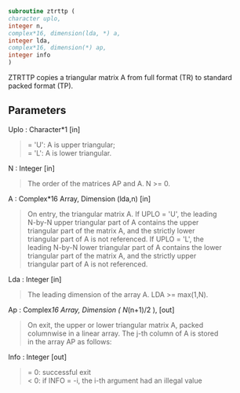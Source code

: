```fortran  
subroutine ztrttp (  
character uplo,  
integer n,  
complex*16, dimension(lda, *) a,  
integer lda,  
complex*16, dimension(*) ap,  
integer info  
)  
```  
  
ZTRTTP copies a triangular matrix A from full format (TR) to standard  
packed format (TP).  
  
## Parameters  
Uplo : Character*1 [in]  
> = 'U':  A is upper triangular;  
> = 'L':  A is lower triangular.  
  
N : Integer [in]  
> The order of the matrices AP and A.  N >= 0.  
  
A : Complex*16 Array, Dimension (lda,n) [in]  
> On entry, the triangular matrix A.  If UPLO = 'U', the leading  
> N-by-N upper triangular part of A contains the upper  
> triangular part of the matrix A, and the strictly lower  
> triangular part of A is not referenced.  If UPLO = 'L', the  
> leading N-by-N lower triangular part of A contains the lower  
> triangular part of the matrix A, and the strictly upper  
> triangular part of A is not referenced.  
  
Lda : Integer [in]  
> The leading dimension of the array A.  LDA >= max(1,N).  
  
Ap : Complex*16 Array, Dimension ( N*(n+1)/2 ), [out]  
> On exit, the upper or lower triangular matrix A, packed  
> columnwise in a linear array. The j-th column of A is stored  
> in the array AP as follows:  
  
Info : Integer [out]  
> = 0:  successful exit  
> < 0:  if INFO = -i, the i-th argument had an illegal value  
  
